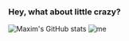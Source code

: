 ### Hey, what about little crazy?
![Maxim's GitHub stats](https://github-readme-stats.vercel.app/api?username=Deibrony&theme=MachineLearning&show_icons=true)
![me](https://github.com/Deibrony/Deibrony/blob/main/Joker-(%D1%84%D0%B8%D0%BB%D1%8C%D0%BC)-Pixel-Gif-Pixel-Art-Tundrarich-6719411.gif)
